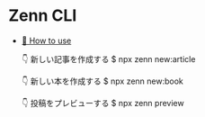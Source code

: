# Zenn CLI

- [📘 How to use](https://zenn.dev/zenn/articles/zenn-cli-guide)

  👇 新しい記事を作成する
  $ npx zenn new:article

  👇 新しい本を作成する
  $ npx zenn new:book

  👇 投稿をプレビューする
  $ npx zenn preview
